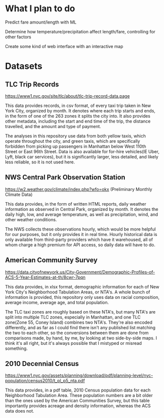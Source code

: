 # What I plan to do

Predict fare amount/length with ML

Determine how temperature/precipitation affect length/fare, controlling for other factors

Create some kind of web interface with an interactive map

# Datasets

## TLC Trip Records

https://www1.nyc.gov/site/tlc/about/tlc-trip-record-data.page

This data provides records, in csv format, of every taxi trip taken in New York City, organized by month. It denotes where each trip starts and ends, in the form of one of the 263 zones it splits the city into. It also provides other metadata, including the start and end time of the trip, the distance travelled, and the amount and type of payment.

The analyses in this repository use data from both yellow taxis, which operate throughout the city, and green taxis, which are specifically forbidden from picking up passengers in Manhattan below West 110th Street or East 96th Street. Data is also available for for-hire vehicles(IE Uber, Lyft, black car services), but it is significantly larger, less detailed, and likely less reliable, so it is not used here.

## NWS Central Park Observation Station

https://w2.weather.gov/climate/index.php?wfo=okx (Preliminary Monthly Climate Data)

This data provides, in the form of written HTML reports, daily weather information as observed in Central Park, organized by month. It denotes the daily high, low, and average temperature, as well as precipitation, wind, and other weather conditions.

The NWS collects these observations hourly, which would be more helpful for our purposes, but it only provides it in real time. Hourly historical data is only available from third-party providers which have it warehoused, all of whom charge a high premium for API access, so daily data will have to do.

## American Community Survey

https://data.cityofnewyork.us/City-Government/Demographic-Profiles-of-ACS-5-Year-Estimates-at-th/8cwr-7pqn

This data provides, in xlsx format, demographic information for each of New York City's Neighborhood Tabulation Areas, or NTA's. A whole bunch of information is provided, this repository only uses data on racial composition, average income, average age, and total population.

The TLC taxi zones are roughly based on these NTA's, but many NTA's are split into multiple TLC zones, especially in Manhattan, and one TLC zone(Zone 55, Coney Island) combines two NTA's. They're also encoded differently, and as far as I could find there isn't any published list matching the two to each other, so the conversions between them are done from comparisons made, by hand, by me, by looking at two side-by-side maps. I think it's all right, but it's always possible that I mistyped or misread something.

## 2010 Decennial Census

https://www1.nyc.gov/assets/planning/download/pdf/planning-level/nyc-population/census2010/t_pl_p5_nta.pdf

This data provides, in a pdf table, 2010 Census population data for each Neighborhood Tabulation Area. These population numbers are a bit older than the ones used by the American Communities Survey, but this table importantly provides acreage and density information, whereas the ACS data does not.
